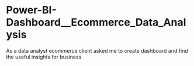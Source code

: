 # Power-BI-Dashboard__Ecommerce_Data_Analysis
As a data analyst ecommerce client asked me to create dashboard and find the useful insights for business
